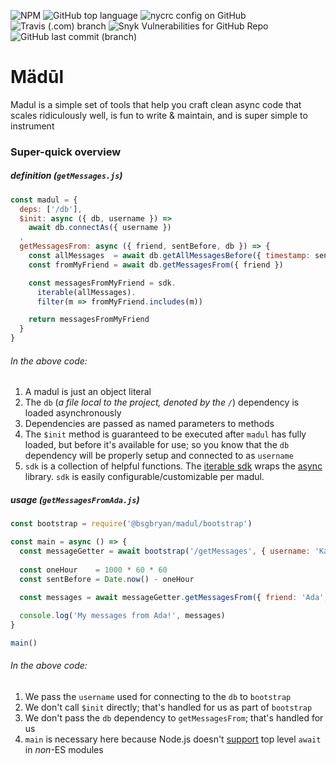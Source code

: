![NPM](https://img.shields.io/npm/l/@bsgbryan/madul) ![GitHub top language](https://img.shields.io/github/languages/top/bsgbryan/madul) ![nycrc config on GitHub](https://img.shields.io/nycrc/bsgbryan/madul?color=g&preferredThreshold=functions) ![Travis (.com) branch](https://img.shields.io/travis/com/bsgbryan/madul/master) ![Snyk Vulnerabilities for GitHub Repo](https://img.shields.io/snyk/vulnerabilities/github/bsgbryan/madul) ![GitHub last commit (branch)](https://img.shields.io/github/last-commit/bsgbryan/madul/master)

# Mädūl

Madul is a simple set of tools that help you craft clean async code that scales ridiculously well, is fun to write & maintain, and is super simple to instrument

### Super-quick overview

##### definition (`getMessages.js`)
```js
const madul = {
  deps: ['/db'],
  $init: async ({ db, username }) =>
    await db.connectAs({ username })
  ,
  getMessagesFrom: async ({ friend, sentBefore, db }) => {
    const allMessages  = await db.getAllMessagesBefore({ timestamp: sentBefore })
    const fromMyFriend = await db.getMessagesFrom({ friend })

    const messagesFromMyFriend = sdk.
      iterable(allMessages).
      filter(m => fromMyFriend.includes(m))

    return messagesFromMyFriend
  }
}
```
###### In the above code:

1. A madul is just an object literal
1. The `db` (_a file local to the project, denoted by the `/`_) dependency is loaded asynchronously
1. Dependencies are passed as named parameters to methods
1. The `$init` method is guaranteed to be executed after `madul` has fully loaded, but before it's available for use; so you know that the `db` dependency will be properly setup and connected to as `username`
1. `sdk` is a collection of helpful functions. The [iterable sdk](https://github.com/bsgbryan/madul/blob/master/sdk/Iterable.js) wraps the [async](https://www.npmjs.com/package/async) library. `sdk` is easily configurable/customizable per madul.

##### usage (`getMessagesFromAda.js`)
```js
const bootstrap = require('@bsgbryan/madul/bootstrap')

const main = async () => {
  const messageGetter = await bootstrap('/getMessages', { username: 'KatherineJohnson' })
  
  const oneHour    = 1000 * 60 * 60
  const sentBefore = Date.now() - oneHour
  
  const messages = await messageGetter.getMessagesFrom({ friend: 'Ada', sentBefore })

  console.log('My messages from Ada!', messages)
}

main()
```

###### In the above code:

1. We pass the `username` used for connecting to the `db` to `bootstrap`
1. We don't call `$init` directly; that's handled for us as part of `bootstrap`
1. We don't pass the `db` dependency to `getMessagesFrom`; that's handled for us
1. `main` is necessary here because Node.js doesn't [support](https://dev.to/mikeesto/top-level-await-in-node-2jad) top level `await` in _non_-ES modules
